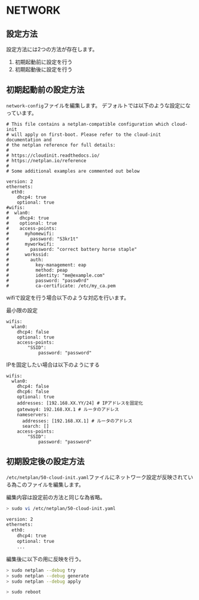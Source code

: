 # NETWORK

## 設定方法
設定方法には2つの方法が存在します。

1. 初期起動前に設定を行う
2. 初期起動後に設定を行う


## 初期起動前の設定方法
``network-config``ファイルを編集します。
デフォルトでは以下のような設定になっています。
```
# This file contains a netplan-compatible configuration which cloud-init
# will apply on first-boot. Please refer to the cloud-init documentation and
# the netplan reference for full details:
#
# https://cloudinit.readthedocs.io/
# https://netplan.io/reference
#
# Some additional examples are commented out below

version: 2
ethernets:
  eth0:
    dhcp4: true
    optional: true
#wifis:
#  wlan0:
#    dhcp4: true
#    optional: true
#    access-points:
#      myhomewifi:
#        password: "S3kr1t"
#      myworkwifi:
#        password: "correct battery horse staple"
#      workssid:
#        auth:
#          key-management: eap
#          method: peap
#          identity: "me@example.com"
#          password: "passw0rd"
#          ca-certificate: /etc/my_ca.pem

```

wifiで設定を行う場合以下のような対応を行います。

最小限の設定
```
wifis:
  wlan0:
    dhcp4: false
    optional: true
    access-points:
        "SSID":
            password: "password"
```
IPを固定したい場合は以下のようにする
```
wifis:
  wlan0:
    dhcp4: false
    dhcp6: false
    optional: true
    addresses: [192.168.XX.YY/24] # IPアドレスを固定化
    gateway4: 192.168.XX.1 # ルータのアドレス
    nameservers:
      addresses: [192.168.XX.1] # ルータのアドレス
      search: []
    access-points:
        "SSID":
            password: "password"
```

## 初期設定後の設定方法
 ``/etc/netplan/50-cloud-init.yaml``ファイルにネットワーク設定が反映されている為このファイルを編集します。

編集内容は設定前の方法と同じな為省略。

```bash
> sudo vi /etc/netplan/50-cloud-init.yaml

version: 2
ethernets:
  eth0:
    dhcp4: true
    optional: true
    ...
```

編集後に以下の用に反映を行う。

```bash
> sudo netplan --debug try
> sudo netplan --debug generate
> sudo netplan --debug apply

> sudo reboot
```